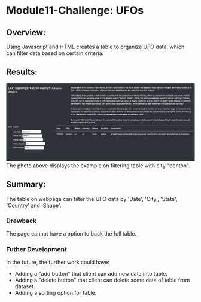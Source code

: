 # Module11-Challenge: UFOs
## Overview:
Using Javascript and HTML creates a table to organize UFO data, which can filter data based on certain criteria.
## Results:
![example](https://github.com/cffhr99/Module11-Challenge/blob/main/static/image/demo.png?raw=true)
The photo above displays the example on filtering table with city "benton".
## Summary:
The table on webpage can filter the UFO data by 'Date', 'City', 'State', 'Country' and 'Shape'.  
### Drawback
The page cannot have a option to back the full table.
### Futher Development
In the future, the further work could have:
 - Adding a "add button" that client can add new data into table.
 - Adding a "delete button" that client can delete some data of table from dataset.
 - Adding a sorting option for table.
